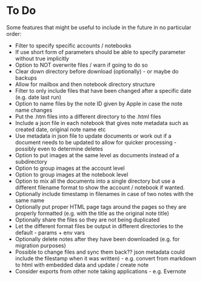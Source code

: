 # To Do

Some features that might be useful to include in the future in no particular order:

* Filter to specify specific accounts / notebooks
* If use short form of parameters should be able to specify parameter without true implicitly
* Option to NOT overwrite files / warn if going to do so
* Clear down directory before download (optionally) - or maybe do backups
* Allow for mailbox and then notebook directory structure
* Filter to only include files that have been changed after a specific date (e.g. date last run)
* Option to name files by the note ID given by Apple in case the note name changes
* Put the .htm files into a different directory to the .html files
* Include a json file in each notebook that gives note metadata such as created date, original note name etc
* Use metadata in json file to update documents or work out if a document needs to be updated to allow for quicker processing - possibly even to determine deletes
* Option to put images at the same level as documents instead of a subdirectory
* Option to group images at the account level
* Option to group images at the notebook level
* Option to mix all the documents into a single directory but use a different filename format to show the account / notebook if wanted.
* Optionally include timestamp in filenames in case of two notes with the same name
* Optionally put proper HTML page tags around the pages so they are properly formatted (e.g. with the title as the original note title)
* Optionally share the files so they are not being duplicated
* Let the different format files be output in different directories to the default - params + env vars
* Optionally delete notes after they have been downloaded (e.g. for migration purposes)
* Possible to change files and sync them back?? json metadata could include the filestamp when it was written) - e.g. convert from markdown to html with embedded data and update / create note
* Consider exports from other note taking applications - e.g. Evernote
